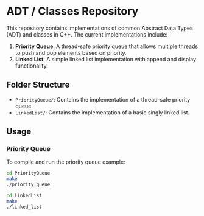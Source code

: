 # ADT / Classes Repository

This repository contains implementations of common Abstract Data Types (ADT) and classes in C++. The current implementations include:

1. **Priority Queue**: A thread-safe priority queue that allows multiple threads to push and pop elements based on priority.
2. **Linked List**: A simple linked list implementation with append and display functionality.

## Folder Structure

- `PriorityQueue/`: Contains the implementation of a thread-safe priority queue.
- `LinkedList/`: Contains the implementation of a basic singly linked list.

## Usage

### Priority Queue
To compile and run the priority queue example:
```bash
cd PriorityQueue
make
./priority_queue

cd LinkedList
make
./linked_list
